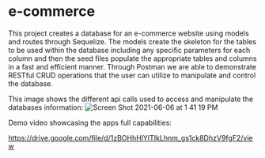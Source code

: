# e-commerce

This project creates a database for an e-commerce website using models and routes through Sequelize.
The models create the skeleton for the tables to be used within the database including any specific parameters for each column and then the
seed files populate the appropriate tables and columns in a fast and efficient manner.
Through Postman we are able to demonstrate RESTful CRUD operations that the user can utilize to manipulate and control the database.

This image shows the different api calls used to access and manipulate the databases information:
![Screen Shot 2021-06-06 at 1 41 19 PM](https://user-images.githubusercontent.com/78614719/120934899-451ca580-c6ce-11eb-8a1d-7e0c01d170da.jpg)

Demo video showcasing the apps full capabilities:

https://drive.google.com/file/d/1zBOHhHlYITIkLhnm_gs1ck8DhzV9fgF2/view

